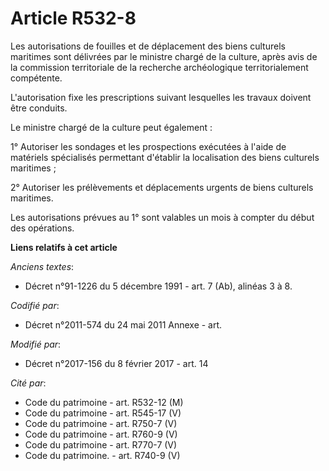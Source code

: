# Article R532-8

Les autorisations de fouilles et de déplacement des biens culturels maritimes sont délivrées par le ministre chargé de la
culture, après avis de la commission territoriale de la recherche archéologique territorialement compétente.

L'autorisation fixe les prescriptions suivant lesquelles les travaux doivent être conduits.

Le ministre chargé de la culture peut également :

1° Autoriser les sondages et les prospections exécutées à l'aide de matériels spécialisés permettant d'établir la
localisation des biens culturels maritimes ;

2° Autoriser les prélèvements et déplacements urgents de biens culturels maritimes.

Les autorisations prévues au 1° sont valables un mois à compter du début des opérations.

**Liens relatifs à cet article**

_Anciens textes_:

  - Décret n°91-1226 du 5 décembre 1991 - art. 7 (Ab), alinéas 3 à 8.

_Codifié par_:

  - Décret n°2011-574 du 24 mai 2011 Annexe - art.

_Modifié par_:

  - Décret n°2017-156 du 8 février 2017 - art. 14

_Cité par_:

  - Code du patrimoine - art. R532-12 (M)
  - Code du patrimoine - art. R545-17 (V)
  - Code du patrimoine - art. R750-7 (V)
  - Code du patrimoine - art. R760-9 (V)
  - Code du patrimoine - art. R770-7 (V)
  - Code du patrimoine. - art. R740-9 (V)
